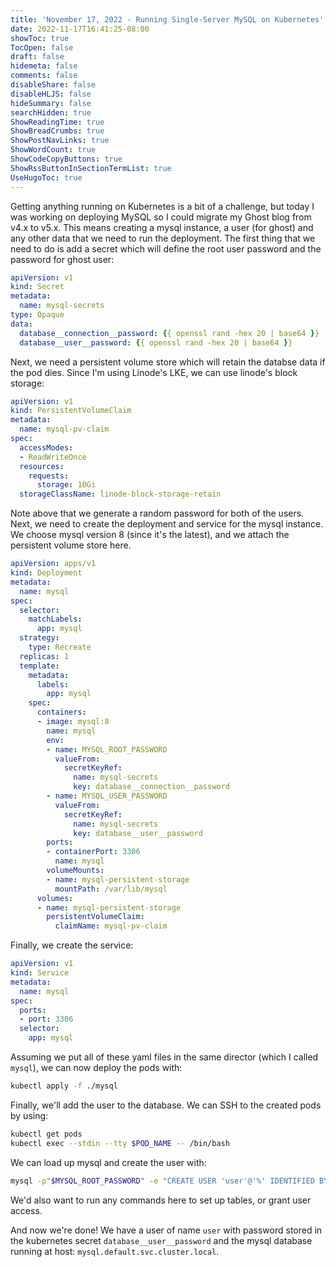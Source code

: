```yaml
---
title: 'November 17, 2022 - Running Single-Server MySQL on Kubernetes'
date: 2022-11-17T16:41:25-08:00
showToc: true
TocOpen: false
draft: false
hidemeta: false
comments: false
disableShare: false
disableHLJS: false
hideSummary: false
searchHidden: true
ShowReadingTime: true
ShowBreadCrumbs: true
ShowPostNavLinks: true
ShowWordCount: true
ShowCodeCopyButtons: true
ShowRssButtonInSectionTermList: true
UseHugoToc: true
---
```


Getting anything running on Kubernetes is a bit of a challenge, but today I was working on deploying MySQL so I could
migrate my Ghost blog from v4.x to v5.x. This means creating a mysql instance, a user (for ghost) and any other data
that we need to run the deployment. The first thing that we need to do is add a secret which will define the root user
password and the password for ghost user:

<!-- prettier-ignore -->
```yaml {title="secrets.yaml"}
apiVersion: v1
kind: Secret
metadata:
  name: mysql-secrets
type: Opaque
data:
  database__connection__password: {{ openssl rand -hex 20 | base64 }}
  database__user__password: {{ openssl rand -hex 20 | base64 }}
```

Next, we need a persistent volume store which will retain the databse data if the pod dies. Since I'm using Linode's
LKE, we can use linode's block storage:

<!-- prettier-ignore -->
```yaml {title="volumes.yaml"}
apiVersion: v1
kind: PersistentVolumeClaim
metadata:
  name: mysql-pv-claim
spec:
  accessModes:
  - ReadWriteOnce
  resources:
    requests:
      storage: 10Gi
  storageClassName: linode-block-storage-retain
```

Note above that we generate a random password for both of the users. Next, we need to create the deployment and service
for the mysql instance. We choose mysql version 8 (since it's the latest), and we attach the persistent volume store
here.

<!-- prettier-ignore -->
```yaml {title="deployment.yaml"}
apiVersion: apps/v1
kind: Deployment
metadata:
  name: mysql
spec:
  selector:
    matchLabels:
      app: mysql
  strategy:
    type: Recreate
  replicas: 1
  template:
    metadata:
      labels:
        app: mysql
    spec:
      containers:
      - image: mysql:8
        name: mysql
        env:
        - name: MYSQL_ROOT_PASSWORD
          valueFrom:
            secretKeyRef:
              name: mysql-secrets
              key: database__connection__password
        - name: MYSQL_USER_PASSWORD
          valueFrom:
            secretKeyRef:
              name: mysql-secrets
              key: database__user__password
        ports:
        - containerPort: 3306
          name: mysql
        volumeMounts:
        - name: mysql-persistent-storage
          mountPath: /var/lib/mysql
      volumes:
      - name: mysql-persistent-storage
        persistentVolumeClaim:
          claimName: mysql-pv-claim
```

Finally, we create the service:

<!-- prettier-ignore -->
```yaml {title="service.yaml"}
apiVersion: v1
kind: Service
metadata:
  name: mysql
spec:
  ports:
  - port: 3306
  selector:
    app: mysql
```

Assuming we put all of these yaml files in the same director (which I called `mysql`), we can now deploy the pods with:

```bash
kubectl apply -f ./mysql
```

Finally, we'll add the user to the database. We can SSH to the created pods by using:

```bash
kubectl get pods
kubectl exec --stdin --tty $POD_NAME -- /bin/bash
```

We can load up mysql and create the user with:

```bash
mysql -p"$MYSQL_ROOT_PASSWORD" -e "CREATE USER 'user'@'%' IDENTIFIED BY '${MYSQL_USER_PASSWORD}';"
```

We'd also want to run any commands here to set up tables, or grant user access.

And now we're done! We have a user of name `user` with password stored in the kubernetes secret `database__user__password`
and the mysql database running at host: `mysql.default.svc.cluster.local`.
